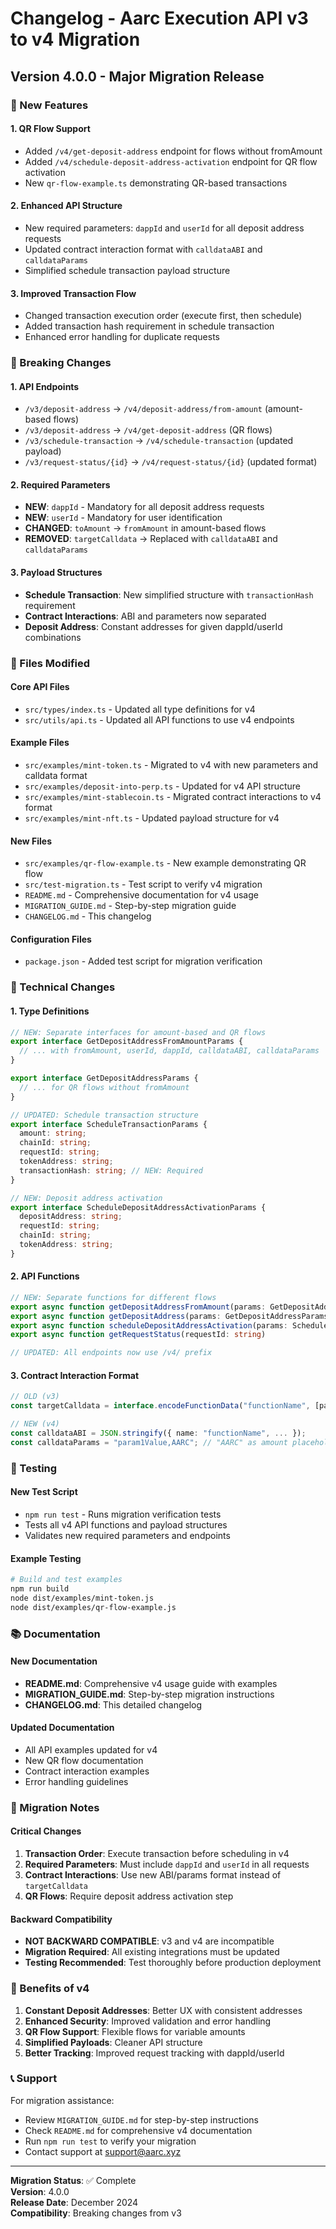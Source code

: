 # Changelog - Aarc Execution API v3 to v4 Migration

## Version 4.0.0 - Major Migration Release

### 🚀 New Features

#### 1. **QR Flow Support**
- Added `/v4/get-deposit-address` endpoint for flows without fromAmount
- Added `/v4/schedule-deposit-address-activation` endpoint for QR flow activation
- New `qr-flow-example.ts` demonstrating QR-based transactions

#### 2. **Enhanced API Structure**
- New required parameters: `dappId` and `userId` for all deposit address requests
- Updated contract interaction format with `calldataABI` and `calldataParams`
- Simplified schedule transaction payload structure

#### 3. **Improved Transaction Flow**
- Changed transaction execution order (execute first, then schedule)
- Added transaction hash requirement in schedule transaction
- Enhanced error handling for duplicate requests

### 🔄 Breaking Changes

#### 1. **API Endpoints**
- `/v3/deposit-address` → `/v4/deposit-address/from-amount` (amount-based flows)
- `/v3/deposit-address` → `/v4/get-deposit-address` (QR flows)
- `/v3/schedule-transaction` → `/v4/schedule-transaction` (updated payload)
- `/v3/request-status/{id}` → `/v4/request-status/{id}` (updated format)

#### 2. **Required Parameters**
- **NEW**: `dappId` - Mandatory for all deposit address requests
- **NEW**: `userId` - Mandatory for user identification
- **CHANGED**: `toAmount` → `fromAmount` in amount-based flows
- **REMOVED**: `targetCalldata` → Replaced with `calldataABI` and `calldataParams`

#### 3. **Payload Structures**
- **Schedule Transaction**: New simplified structure with `transactionHash` requirement
- **Contract Interactions**: ABI and parameters now separated
- **Deposit Address**: Constant addresses for given dappId/userId combinations

### 📁 Files Modified

#### Core API Files
- `src/types/index.ts` - Updated all type definitions for v4
- `src/utils/api.ts` - Updated all API functions to use v4 endpoints

#### Example Files
- `src/examples/mint-token.ts` - Migrated to v4 with new parameters and calldata format
- `src/examples/deposit-into-perp.ts` - Updated for v4 API structure
- `src/examples/mint-stablecoin.ts` - Migrated contract interactions to v4 format
- `src/examples/mint-nft.ts` - Updated payload structure for v4

#### New Files
- `src/examples/qr-flow-example.ts` - New example demonstrating QR flow
- `src/test-migration.ts` - Test script to verify v4 migration
- `README.md` - Comprehensive documentation for v4 usage
- `MIGRATION_GUIDE.md` - Step-by-step migration guide
- `CHANGELOG.md` - This changelog

#### Configuration Files
- `package.json` - Added test script for migration verification

### 🔧 Technical Changes

#### 1. **Type Definitions**
```typescript
// NEW: Separate interfaces for amount-based and QR flows
export interface GetDepositAddressFromAmountParams {
  // ... with fromAmount, userId, dappId, calldataABI, calldataParams
}

export interface GetDepositAddressParams {
  // ... for QR flows without fromAmount
}

// UPDATED: Schedule transaction structure
export interface ScheduleTransactionParams {
  amount: string;
  chainId: string;
  requestId: string;
  tokenAddress: string;
  transactionHash: string; // NEW: Required
}

// NEW: Deposit address activation
export interface ScheduleDepositAddressActivationParams {
  depositAddress: string;
  requestId: string;
  chainId: string;
  tokenAddress: string;
}
```

#### 2. **API Functions**
```typescript
// NEW: Separate functions for different flows
export async function getDepositAddressFromAmount(params: GetDepositAddressFromAmountParams)
export async function getDepositAddress(params: GetDepositAddressParams)
export async function scheduleDepositAddressActivation(params: ScheduleDepositAddressActivationParams)
export async function getRequestStatus(requestId: string)

// UPDATED: All endpoints now use /v4/ prefix
```

#### 3. **Contract Interaction Format**
```typescript
// OLD (v3)
const targetCalldata = interface.encodeFunctionData("functionName", [param1, param2]);

// NEW (v4)
const calldataABI = JSON.stringify({ name: "functionName", ... });
const calldataParams = "param1Value,AARC"; // "AARC" as amount placeholder
```

### 🧪 Testing

#### New Test Script
- `npm run test` - Runs migration verification tests
- Tests all v4 API functions and payload structures
- Validates new required parameters and endpoints

#### Example Testing
```bash
# Build and test examples
npm run build
node dist/examples/mint-token.js
node dist/examples/qr-flow-example.js
```

### 📚 Documentation

#### New Documentation
- **README.md**: Comprehensive v4 usage guide with examples
- **MIGRATION_GUIDE.md**: Step-by-step migration instructions
- **CHANGELOG.md**: This detailed changelog

#### Updated Documentation
- All API examples updated for v4
- New QR flow documentation
- Contract interaction examples
- Error handling guidelines

### 🚨 Migration Notes

#### Critical Changes
1. **Transaction Order**: Execute transaction before scheduling in v4
2. **Required Parameters**: Must include `dappId` and `userId` in all requests
3. **Contract Interactions**: Use new ABI/params format instead of `targetCalldata`
4. **QR Flows**: Require deposit address activation step

#### Backward Compatibility
- **NOT BACKWARD COMPATIBLE**: v3 and v4 are incompatible
- **Migration Required**: All existing integrations must be updated
- **Testing Recommended**: Test thoroughly before production deployment

### 🎯 Benefits of v4

1. **Constant Deposit Addresses**: Better UX with consistent addresses
2. **Enhanced Security**: Improved validation and error handling
3. **QR Flow Support**: Flexible flows for variable amounts
4. **Simplified Payloads**: Cleaner API structure
5. **Better Tracking**: Improved request tracking with dappId/userId

### 📞 Support

For migration assistance:
- Review `MIGRATION_GUIDE.md` for step-by-step instructions
- Check `README.md` for comprehensive v4 documentation
- Run `npm run test` to verify your migration
- Contact support at support@aarc.xyz

---

**Migration Status**: ✅ Complete  
**Version**: 4.0.0  
**Release Date**: December 2024  
**Compatibility**: Breaking changes from v3 